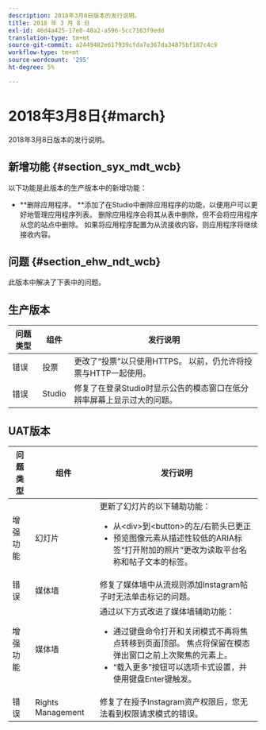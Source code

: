 ```yaml
---
description: 2018年3月8日版本的发行说明。
title: 2018 年 3 月 8 日
exl-id: 46d4a425-17e0-48a2-a596-5cc7163f9edd
translation-type: tm+mt
source-git-commit: a2449482e617939cfda7e367da34875bf187c4c9
workflow-type: tm+mt
source-wordcount: '295'
ht-degree: 5%

---
```


# 2018年3月8日{#march}

2018年3月8日版本的发行说明。

## 新增功能 {#section_syx_mdt_wcb}

以下功能是此版本的生产版本中的新增功能：

* **删除应用程序。 **添加了在Studio中删除应用程序的功能，以便用户可以更好地管理应用程序列表。 删除应用程序会将其从表中删除，但不会将应用程序从您的站点中删除。 如果将应用程序配置为从流接收内容，则应用程序将继续接收内容。

## 问题 {#section_ehw_ndt_wcb}

此版本中解决了下表中的问题。

## 生产版本

| **问题类型** | **组件** | **发行说明** |
|---|---|---|
| 错误 | 投票 | 更改了“投票”以只使用HTTPS。 以前，仍允许将投票与HTTP一起使用。 |
| 错误 | Studio | 修复了在登录Studio时显示公告的模态窗口在低分辨率屏幕上显示过大的问题。 |

## UAT版本

| 问题类型 | 组件 | 发行说明 |
|--- |--- |--- |
| 增强功能 | 幻灯片 | 更新了幻灯片的以下辅助功能：<br><ul><li>从&lt;div>到&lt;button>的左/右箭头已更正 </li><li>预览图像元素从描述性较低的ARIA标签“打开附加的照片”更改为读取平台名称和帖子文本的标签。</li></ul> |
| 错误 | 媒体墙 | 修复了媒体墙中从流规则添加Instagram帖子时无法单击标记的问题。 |
| 增强功能 | 媒体墙 | 通过以下方式改进了媒体墙辅助功能：<br><ul><li>通过键盘命令打开和关闭模式不再将焦点转移到页面顶部。 焦点将保留在模态弹出窗口之前上次聚焦的元素上。</li><li>“载入更多”按钮可以选项卡式设置，并使用键盘Enter键触发。</li></ul> |
| 错误 | Rights Management | 修复了在授予Instagram资产权限后，您无法看到权限请求模式的错误。 |
